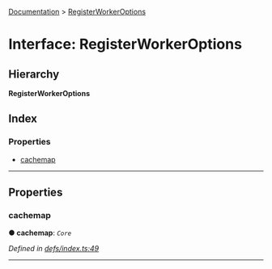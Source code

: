 [Documentation](../README.md) > [RegisterWorkerOptions](../interfaces/registerworkeroptions.md)

# Interface: RegisterWorkerOptions

## Hierarchy

**RegisterWorkerOptions**

## Index

### Properties

* [cachemap](registerworkeroptions.md#cachemap)

---

## Properties

<a id="cachemap"></a>

###  cachemap

**● cachemap**: *`Core`*

*Defined in [defs/index.ts:49](https://github.com/badbatch/cachemap/blob/6985edf/packages/core-worker/src/defs/index.ts#L49)*

___

